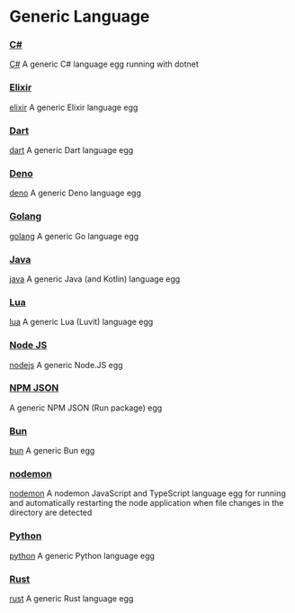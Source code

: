 # Generic Language

### [C#](c%23)

[C#](https://learn.microsoft.com/en-us/dotnet/csharp//)
A generic C# language egg running with dotnet

### [Elixir](elixir)

[elixir](https://elixir-lang.org/)
A generic Elixir language egg

### [Dart](dart)

[dart](https://dart.dev/)
A generic Dart language egg

### [Deno](deno)

[deno](https://deno.land/)
A generic Deno language egg

### [Golang](golang)

[golang](https://go.dev/)
A generic Go language egg

### [Java](java)

[java](https://www.java.com/en/)
A generic Java (and Kotlin) language egg

### [Lua](lua)

[lua](https://www.lua.org/)
A generic Lua (Luvit) language egg

### [Node JS](nodejs)

[nodejs](https://nodejs.org)
A generic Node.JS egg

### [NPM JSON](npmjson)

A generic NPM JSON (Run package) egg

### [Bun](bun)

[bun](https://bun.sh)
A generic Bun egg

### [nodemon](nodemon)

[nodemon](https://nodemon.io/)
A nodemon JavaScript and TypeScript language egg for running and automatically restarting the node application when file changes in the directory are detected

### [Python](python)

[python](https://www.python.org/)
A generic Python language egg

### [Rust](rust)

[rust](https://www.rust-lang.org/)
A generic Rust language egg
